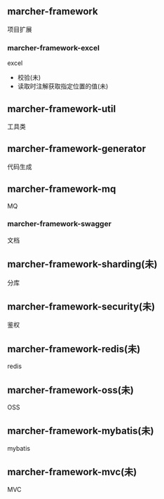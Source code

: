 ## marcher-framework
项目扩展

### marcher-framework-excel
excel
- 校验(未)
- 读取时注解获取指定位置的值(未)

## marcher-framework-util
工具类

## marcher-framework-generator
代码生成

## marcher-framework-mq
MQ

### marcher-framework-swagger
文档

## marcher-framework-sharding(未)
分库

## marcher-framework-security(未)
鉴权

## marcher-framework-redis(未)
redis

## marcher-framework-oss(未)
OSS

## marcher-framework-mybatis(未)
mybatis

## marcher-framework-mvc(未)
MVC



